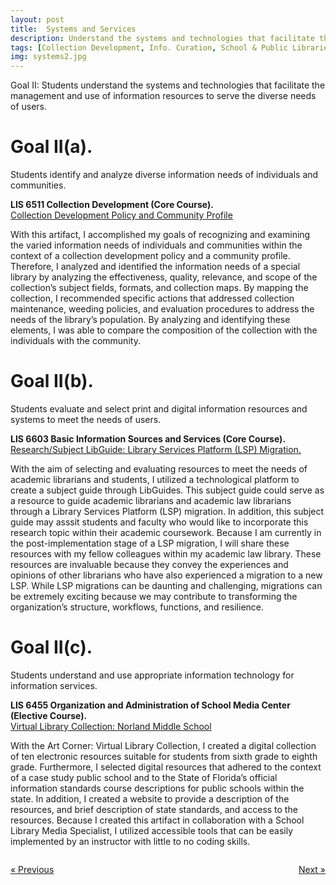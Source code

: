 ```yaml
---
layout: post
title:  Systems and Services
description: Understand the systems and technologies that facilitate the management and use of information resources to serve the diverse needs of users. # Add post description (optional)
tags: [Collection Development, Info. Curation, School & Public Libraries]
img: systems2.jpg
---
```

Goal II: Students understand the systems and technologies that facilitate the management and use of information resources to serve the diverse needs of users.

# Goal II(a).
Students identify and analyze diverse information needs of individuals and communities.

<p><b>LIS 6511 Collection Development (Core Course).</b><br/><a href="https://eoroyal26.github.io/assets/pdf/Collection_Development_Policy_2023_ER5.pdf" target="blank">Collection Development Policy and Community Profile</a></p>

With this artifact, I accomplished my goals of recognizing and examining the varied information needs of individuals and communities within the context of a collection development policy and a community profile. Therefore, I analyzed and identified the information needs of a special library by analyzing the effectiveness, quality, relevance, and scope of the collection’s subject fields, formats, and collection maps. By mapping the collection, I recommended specific actions that addressed collection maintenance, weeding policies, and evaluation procedures to address the needs of the library’s population. By analyzing and identifying these elements, I was able to compare the composition of the collection with the individuals with the community.


# Goal II(b). 
Students evaluate and select print and digital information resources and systems to meet the needs of users.

<p><b>LIS 6603 Basic Information Sources and Services (Core Course).</b><br/><a href="https://law-stu.libguides.com/research-study-guide-lsp-migrations" target="blank">Research/Subject LibGuide: Library Services Platform (LSP) Migration.</a></p>

With the aim of selecting and evaluating resources to meet the needs of academic librarians and students, I utilized a technological platform to create a subject guide through LibGuides. This subject guide could serve as a resource to guide academic librarians and academic law librarians through a Library Services Platform (LSP) migration. In addition, this subject guide may asssit students and faculty who would like to incorporate this research topic within their academic coursework. Because I am currently in the post-implementation stage of a LSP migration, I will share these resources with my fellow colleagues within my academic law library. These resources are invaluable because they convey the experiences and opinions of other librarians who have also experienced a migration to a new LSP. While LSP migrations can be daunting and challenging, migrations can be extremely exciting because we may contribute to transforming the organization’s structure, workflows, functions, and resilience.

# Goal II(c). 
Students understand and use appropriate information technology for information services.

<p><b>LIS 6455 Organization and Administration of School Media Center (Elective Course).</b><br/><a href="https://sites.google.com/view/virtual-library-collection/home" target="blank">Virtual Library Collection: Norland Middle School</a></p>

With the Art Corner: Virtual Library Collection, I created a digital collection of ten electronic resources suitable for students from sixth grade to eighth grade. Furthermore, I selected digital resources that adhered to the context of a case study public school and to the State of Florida’s official information standards course descriptions for public schools within the state. In addition, I created a website to provide a description of the resources, and brief description of state standards, and access to the resources. Because I created this artifact in collaboration with a School Library Media Specialist, I utilized accessible tools that can be easily implemented by an instructor with little to no coding skills.

<body>

<div style="display: flex; justify-content: space-between;">
  <p style="background-color: transparent;"><a href="https://eoroyal26.github.io/leadership-and-innovation/" class="previous">&laquo; Previous</a></p>
  <p style="background-color: transparent;"><a href="https://eoroyal26.github.io/knowledge-representation/" class="next">Next &raquo;</a></p>
</div>
   
</body>

<!--Check out the [Jekyll docs][jekyll-docs] for more info on how to get the most out of Jekyll. File all bugs/feature requests at [Jekyll’s GitHub repo][jekyll-gh]. If you have questions, you can ask them on [Jekyll Talk][jekyll-talk].-->

[jekyll-docs]: https://jekyllrb.com/docs/home
[jekyll-gh]:   https://github.com/jekyll/jekyll
[jekyll-talk]: https://talk.jekyllrb.com/
